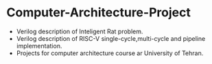 # Computer-Architecture-Project
- Verilog description of Inteligent Rat problem.
- Verilog description of RISC-V single-cycle,multi-cycle and pipeline implementation.
- Projects for computer architecture course ar University of Tehran. 
